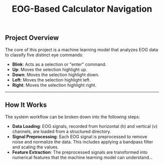 # <h1 align="center">EOG-Based Calculator Navigation</h1>

<br>

## Project Overview

The core of this project is a machine learning model that analyzes EOG data to classify five distinct eye commands:

-   **Blink**: Acts as a selection or "enter" command.
-   **Up**: Moves the selection highlight up.
-   **Down**: Moves the selection highlight down.
-   **Left**: Moves the selection highlight left.
-   **Right**: Moves the selection highlight right.

---

## How It Works

The system workflow can be broken down into the following steps:

-   **Data Loading**: EOG signals, recorded from horizontal (h) and vertical (v) channels, are loaded from a structured directory.
-   **Signal Preprocessing**: Each EOG signal is preprocessed to remove noise and normalize the data. This includes applying a bandpass filter and scaling the values.
-   **Feature Extraction**: The preprocessed signals are transformed into numerical features that the machine learning model can understand...
